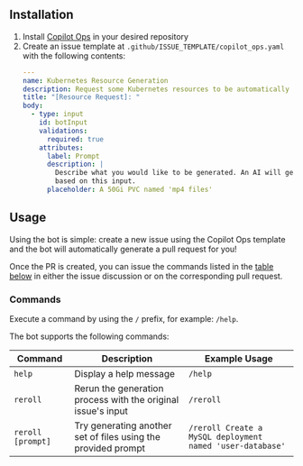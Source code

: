 ## Installation

1. Install [Copilot Ops](https://github.com/apps/copilot-ops) in your desired repository
1. Create an issue template at `.github/ISSUE_TEMPLATE/copilot_ops.yaml` with the following contents:
	```yaml
	---
	name: Kubernetes Resource Generation
	description: Request some Kubernetes resources to be automatically generated for you.
	title: "[Resource Request]: "
	body: 
	  - type: input
	    id: botInput
	    validations:
	      required: true
	    attributes:
	      label: Prompt
	      description: |
	        Describe what you would like to be generated. An AI will generate resources
	        based on this input.
	      placeholder: A 50Gi PVC named 'mp4 files'
	```

## Usage

Using the bot is simple: create a new issue using the Copilot Ops template and the bot will automatically generate a pull request for you!

Once the PR is created, you can issue the commands listed in the [table below](#commands) in either the issue discussion or on the corresponding pull request.

### Commands

Execute a command by using the `/` prefix, for example: `/help`.

The bot supports the following commands:

| Command | Description | Example Usage |
| ------- | ----------- | ------- |
| `help` | Display a help message | `/help` | 
| `reroll` | Rerun the generation process with the original issue's input | `/reroll` |
| `reroll [prompt]` | Try generating another set of files using the provided prompt | `/reroll Create a MySQL deployment named 'user-database'` | 